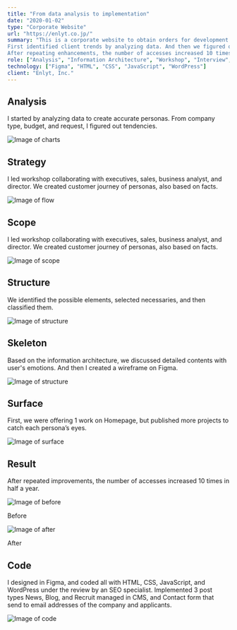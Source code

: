 ```yaml
---
title: "From data analysis to implementation"
date: "2020-01-02"
type: "Corporate Website"
url: "https://enlyt.co.jp/"
summary: "This is a corporate website to obtain orders for development services. Focusing on contents marketing through blogs. I am in charge of analyzing, branding, design, and coding.
First identified client trends by analyzing data. And then we figured out personas and customer journeys with verious professionals and made wireframes based on the emotions of the personas.
After repeating enhancements, the number of accesses increased 10 times."
role: ["Analysis", "Information Architecture", "Workshop", "Interview", "Branding", "Design System", "Web Design", "Coding"]
technology: ["Figma", "HTML", "CSS", "JavaScript", "WordPress"]
client: "Enlyt, Inc."
---
```


## Analysis

I started by analyzing data to create accurate personas. From company type, budget, and request, I figured out tendencies.

![Image of charts](/enlyt/1.png)


## Strategy

I led workshop collaborating with executives, sales, business analyst, and director. We created customer journey of personas, also based on facts.

![Image of flow](/enlyt/2.png)


## Scope

I led workshop collaborating with executives, sales, business analyst, and director. We created customer journey of personas, also based on facts.

![Image of scope](/enlyt/3.png)


## Structure

We identified the possible elements, selected necessaries, and then classified them.

![Image of structure](/enlyt/4.png)


## Skeleton

Based on the information architecture, we discussed detailed contents with user's emotions. And then I created a wireframe on Figma.

![Image of structure](/enlyt/5.png)


## Surface

First, we were offering 1 work on Homepage, but published more projects to catch each persona’s eyes.

![Image of surface](/enlyt/6.png)


## Result

After repeated improvements, the number of accesses increased 10 times in half a year.

![Image of before](/enlyt/7.png)

Before

![Image of after](/enlyt/8.png)

After


## Code

I designed in Figma, and coded all with HTML, CSS, JavaScript, and WordPress under the review by an SEO specialist. Implemented 3 post types News, Blog, and Recruit managed in CMS, and Contact form that send to email addresses of the company and applicants.

![Image of code](/enlyt/9.png)
